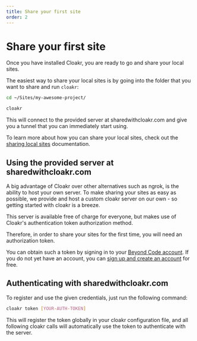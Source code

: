 ```yaml
---
title: Share your first site
order: 2
---
```


# Share your first site

Once you have installed Cloakr, you are ready to go and share your local sites.

The easiest way to share your local sites is by going into the folder that you want to share and run `cloakr`:

```bash
cd ~/Sites/my-awesome-project/

cloakr
```

This will connect to the provided server at sharedwithcloakr.com and give you a tunnel that you can immediately start using.

To learn more about how you can share your local sites, check out the [sharing local sites](/docs/cloakr/client/sharing) documentation.

## Using the provided server at sharedwithcloakr.com

A big advantage of Cloakr over other alternatives such as ngrok, is the ability to host your own server. To make sharing your sites as easy as possible, we provide and host a custom cloakr server on our own - so getting started with cloakr is a breeze.

This server is available free of charge for everyone, but makes use of Cloakr's authentication token authorization method.

Therefore, in order to share your sites for the first time, you will need an authorization token.

You can obtain such a token by signing in to your [Beyond Code account](https://beyondco.de/login). If you do not yet have an account, you can [sign up and create an account](https://beyondco.de/register) for free.

## Authenticating with sharedwithcloakr.com

To register and use the given credentials, just run the following command:

```bash
cloakr token [YOUR-AUTH-TOKEN]
```

This will register the token globally in your cloakr configuration file, and all following cloakr calls will automatically use the token to authenticate with the server.
